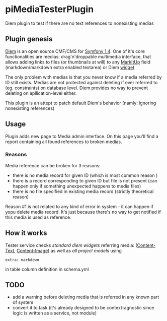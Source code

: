 piMediaTesterPlugin
===================

Diem plugin to test if there are no text references to nonexisting medias

## Plugin genesis

[Diem](https://github.com/diem-project/diem) is an open source CMF/CMS for [Symfony 1.4](https://github.com/symfony/symfony1). One of it's core functionalities are medias: drag'n'droppable multimedia interface, that allows adding links to files (or thumbnails at will) to any [MarkItUp](https://github.com/markitup) field (markdown/markdown extra enabled textarea) or Diem [widget](http://diem-project.org/diem-5-1/doc/en/reference-book/widgets)

The only problem with medias is that you never know if a media referred by ID still exists.
Medias are not protected against deleting if ever referred to (eg. constraints) on database level.
Diem provides no way to prevent deleting on apllication-level either.

This plugin is an attept to patch default Diem's behavior (namly: ignoring nonexisting references)

## Usage

Plugin adds new page to Media admin interface. On this page you'll find a report containing all found references to broken medias.

### Reasons

Media reference can be broken for 3 reasons:
* there is no media record for given ID (which is most common reason )
* there is a record corresponding to given ID but file is not present (can happen only if something unexpected happens to media files)
* there is no file specified in existing media record (strictly theoretical reason)

Reason #1 is not related to any kind of error in system - it can happen if yopu delete media record.
It's just because there's no way to get notified if this media is used as reference.

## How it works

Tester service checks *standard diem widgets* referring media: ([Content-Text](http://diem-project.org/diem-5-1/doc/en/reference-book/widgets#built-in-widgets:content:text), [Content-Image](http://diem-project.org/diem-5-1/doc/en/reference-book/widgets#built-in-widgets:content:image)) as well as *all project models* using 

    extra: markdown 

in table column definition in schema.yml

## TODO

* add a warning before deleting media that is referred in any known part of system
* convert it to task (it's already designed to be context-agnostic since logic is written as a service, not module)
